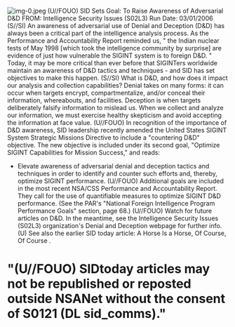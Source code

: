 ![img-0.jpeg](img-0.jpeg)
(U//FOUO) SID Sets Goal: To Raise Awareness of Adversarial D\&D FROM: Intelligence Security Issues (S02L3)
Run Date: 03/01/2006
(S//SI) An awareness of adversarial use of Denial and Deception (D\&D) has always been a critical part of the intelligence analysis process. As the Performance and Accountability Report reminded us, " the Indian nuclear tests of May 1998 [which took the intelligence community by surprise] are evidence of just how vulnerable the SIGINT system is to foreign D\&D. " Today, it may be more critical than ever before that SIGINTers worldwide maintain an awareness of D\&D tactics and techniques - and SID has set objectives to make this happen.
(S//SI) What is D\&D, and how does it impact our analysis and collection capabilities? Denial takes on many forms: it can occur when targets encrypt, compartmentalize, and/or conceal their information, whereabouts, and facilities. Deception is when targets deliberately falsify information to mislead us. When we collect and analyze our information, we must exercise healthy skepticism and avoid accepting the information at face value.
(U//FOUO) In recognition of the importance of D\&D awareness, SID leadership recently amended the United States SIGINT System Strategic Missions Directive to include a "countering D\&D" objective. The new objective is included under its second goal, "Optimize SIGINT Capabilities for Mission Success," and reads:

- Elevate awareness of adversarial denial and deception tactics and techniques in order to identify and counter such efforts and, thereby, optimize SIGINT performance.
(U//FOUO) Additional goals are included in the most recent NSA/CSS Performance and Accountability Report. They call for the use of quantifiable measures to optimize SIGINT D\&D performance. (See the PAR's "National Foreign Intelligence Program Performance Goals" section, page 68.)
(U//FOUO) Watch for future articles on D\&D. In the meantime, see the Intelligence Security Issues (S02L3) organization's Denial and Deception webpage for further info.
(U) See also the earlier SID today article: A Horse Is a Horse, Of Course, Of Course .


# "(U//FOUO) SIDtoday articles may not be republished or reposted outside NSANet without the consent of S0121 (DL sid_comms)."
